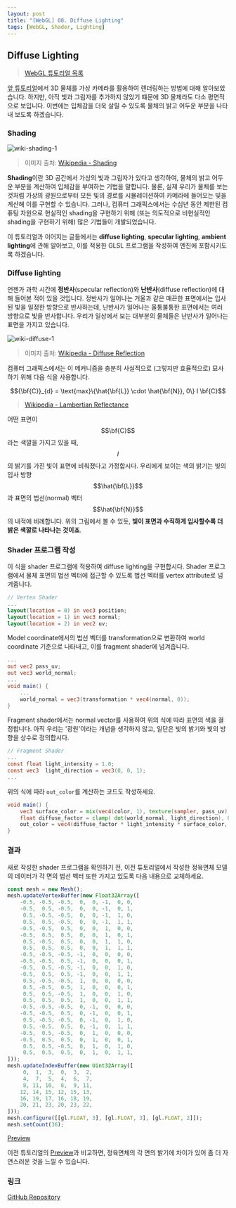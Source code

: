 ```yaml
---
layout: post
title: "[WebGL] 08. Diffuse Lighting"
tags: [WebGL, Shader, Lighting]
---
```

## Diffuse Lighting

> [WebGL 튜토리얼 목록]({{site.url}}/1_webgl-tutorials)

[앞 튜토리얼]({{site.url}}/2019/05/07/webgl-view-projection)에서 3D 물체를 가상 카메라를 활용하여 렌더링하는 방법에 대해 알아보았습니다. 하지만, 아직 빛과 그림자를 추가하지 않았기 떄문에 3D 물체라도 다소 평면적으로 보입니다. 이번에는 입체감을 더욱 살릴 수 있도록 물체의 밝고 어두운 부분을 나타내 보도록 하겠습니다.

<!--more-->

### Shading

![wiki-shading-1](https://upload.wikimedia.org/wikipedia/commons/8/84/Phong-shading-sample.jpg)

> 이미지 출처: [Wikipedia - Shading](https://en.wikipedia.org/wiki/Shading)

**Shading**이란 3D 공간에서 가상의 빛과 그림자가 있다고 생각하여, 물체의 밝고 어두운 부분을 계산하여 입체감을 부여하는 기법을 말합니다. 물론, 실제 우리가 물체를 보는 것처럼 가상의 광원으로부터 모든 빛의 경로를 시뮬레이션하여 카메라에 들어오는 빛을 계산해 이를 구현할 수 있습니다. 그러나, 컴퓨터 그래픽스에서는 수십년 동안 제한된 컴퓨팅 자원으로 현실적인 shading을 구현하기 위해 (또는 의도적으로 비현실적인 shading을 구현하기 위해) 많은 기법들이 개발되었습니다.

이 튜토리얼과 이어지는 글들에서는 **diffuse lighting**, **specular lighting**, **ambient lighting**에 관해 알아보고, 이를 적용한 GLSL 프로그램을 작성하여 엔진에 포함시키도록 하겠습니다.

### Diffuse lighting

언젠가 과학 시간에 **정반사**(specular reflection)와 **난반사**(diffuse reflection)에 대해 들어본 적이 있을 것입니다. 정반사가 일어나는 거울과 같은 매끈한 표면에서는 입사된 빛을 일정한 방향으로 반사하는데, 난반사가 일어나는 울퉁불퉁한 표면에서는 여러 방향으로 빛을 반사합니다. 우리가 일상에서 보는 대부분의 물체들은 난반사가 일어나는 표면을 가지고 있습니다.

![wiki-diffuse-1](https://upload.wikimedia.org/wikipedia/commons/b/bd/Lambert2.gif)
> 이미지 출처: [Wikipedia - Diffuse Reflection](https://en.wikipedia.org/wiki/Diffuse_reflection)

컴퓨터 그래픽스에서는 이 메커니즘을 충분히 사실적으로 (그렇지만 효율적으로) 묘사하기 위해 다음 식을 사용합니다.

$${\bf{C}}_{d} = \text{max}\{\hat{\bf{L}} \cdot \hat{\bf{N}}, 0\} I \bf{C}$$

> [Wikipedia - Lambertian Reflectance](https://en.wikipedia.org/wiki/Lambertian_reflectance)

어떤 표면이 $$\bf{C}$$라는 색깔을 가지고 있을 때, $$I$$의 밝기를 가진 빛이 표면에 비춰졌다고 가정합시다. 우리에게 보이는 색의 밝기는 빛의 입사 방향 $$\hat{\bf{L}}$$과 표면의 법선(normal) 벡터 $$\hat{\bf{N}}$$의 내적에 비례합니다. 위의 그림에서 볼 수 있듯, **빛이 표면과 수직하게 입사할수록 더 밝은 색깔로 나타나는 것이죠**.

### Shader 프로그램 작성

이 식을 shader 프로그램에 적용하여 diffuse lighting을 구현합시다. Shader 프로그램에서 물체 표면의 법선 벡터에 접근할 수 있도록 법선 벡터를 vertex attribute로 넘겨줍니다.

```GLSL
// Vertex Shader
...
layout(location = 0) in vec3 position;
layout(location = 1) in vec3 normal;
layout(location = 2) in vec2 uv;
```
Model coordinate에서의 법선 벡터를 transformation으로 변환하여 world coordinate 기준으로 나타내고, 이를 fragment shader에 넘겨줍니다.
```GLSL
...
out vec2 pass_uv;
out vec3 world_normal;
...
void main() {
    ...
    world_normal = vec3(transformation * vec4(normal, 0));
}
```

Fragment shader에서는 normal vector를 사용하여 위의 식에 따라 표면의 색을 결정합니다. 아직 우리는 '광원'이라는 개념을 생각하지 않고, 일단은 빛의 밝기와 빛의 방향을 상수로 정의합시다.

```GLSL
// Fragment Shader
...
const float light_intensity = 1.0;
const vec3  light_direction = vec3(0, 0, 1);
...
```

위의 식에 따라 `out_color`를 계산하는 코드도 작성하세요.

```GLSL
void main() {
    vec3 surface_color = mix(vec4(color, 1), texture(sampler, pass_uv), use_texture).xyz;
    float diffuse_factor = clamp( dot(world_normal, light_direction), 0.0, 1.0 );
    out_color = vec4(diffuse_factor * light_intensity * surface_color, 1);
}
```

### 결과

새로 작성한 shader 프로그램을 확인하기 전, 이전 튜토리얼에서 작성한 정육면체 모델의 데이터가 각 면의 법선 벡터 또한 가지고 있도록 다음 내용으로 교체하세요.

```typescript
const mesh = new Mesh();
mesh.updateVertexBuffer(new Float32Array([
    -0.5, -0.5, -0.5,  0,  0, -1,  0, 0,
    -0.5,  0.5, -0.5,  0,  0, -1,  0, 1,
     0.5, -0.5, -0.5,  0,  0, -1,  1, 0,
     0.5,  0.5, -0.5,  0,  0, -1,  1, 1,
    -0.5, -0.5,  0.5,  0,  0,  1,  0, 0,
    -0.5,  0.5,  0.5,  0,  0,  1,  0, 1,
     0.5, -0.5,  0.5,  0,  0,  1,  1, 0,
     0.5,  0.5,  0.5,  0,  0,  1,  1, 1,
    -0.5, -0.5, -0.5, -1,  0,  0,  0, 0,
    -0.5, -0.5,  0.5, -1,  0,  0,  0, 1,
    -0.5,  0.5, -0.5, -1,  0,  0,  1, 0,
    -0.5,  0.5,  0.5, -1,  0,  0,  1, 1,
     0.5, -0.5, -0.5,  1,  0,  0,  0, 0,
     0.5, -0.5,  0.5,  1,  0,  0,  0, 1,
     0.5,  0.5, -0.5,  1,  0,  0,  1, 0,
     0.5,  0.5,  0.5,  1,  0,  0,  1, 1,
    -0.5, -0.5, -0.5,  0, -1,  0,  0, 0,
    -0.5, -0.5,  0.5,  0, -1,  0,  0, 1,
     0.5, -0.5, -0.5,  0, -1,  0,  1, 0,
     0.5, -0.5,  0.5,  0, -1,  0,  1, 1,
    -0.5,  0.5, -0.5,  0,  1,  0,  0, 0,
    -0.5,  0.5,  0.5,  0,  1,  0,  0, 1,
     0.5,  0.5, -0.5,  0,  1,  0,  1, 0,
     0.5,  0.5,  0.5,  0,  1,  0,  1, 1,
]));
mesh.updateIndexBuffer(new Uint32Array([
     0,  1,  3,  0,  3,  2,
     4,  7,  5,  4,  6,  7,
     8, 11, 10,  8,  9, 11,
    12, 14, 15, 12, 15, 13,
    16, 19, 17, 16, 18, 19,
    20, 21, 23, 20, 23, 22,
]));
mesh.configure([[gl.FLOAT, 3], [gl.FLOAT, 3], [gl.FLOAT, 2]]);
mesh.setCount(36);
```

[Preview]({{site.url}}/pages/webgl-tutorials/08-diffuse-lighting)

이전 튜토리얼의 [Preview]({{site.url}}/pages/webgl-tutorials/07-view-projection)과 비교하면, 정육면체의 각 면의 밝기에 차이가 있어 좀 더 자연스러운 것을 느낄 수 있습니다.

### 링크

[GitHub Repository](https://github.com/inhibitor1217/webgl-tutorials/tree/master/tutorials/08-diffuse-lighting)